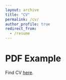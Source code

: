 ```yaml
---
layout: archive
title: "CV"
permalink: /cv/
author_profile: true
redirect_from:
  - /resume
---
```


<html>
  <body>
    <h1>PDF Example</h1>
    <p>Find CV <a href="https://drive.google.com/file/d/1lDDSDd9BBlN8I63gb-HSEOSY9mUllFGk/view?usp=sharing">here</a>.</p>
  </body>
</html>
  

